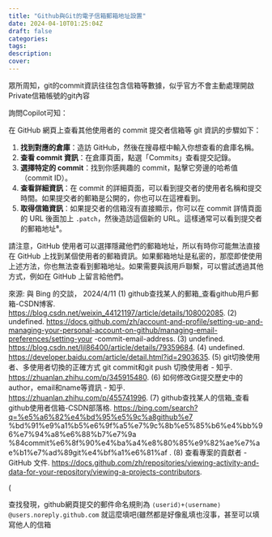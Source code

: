 ```yaml
---
title: "Github與Git的電子信箱郵箱地址設置"
date: 2024-04-10T01:25:04Z
draft: false
categories:
tags:
description: 
cover: 
---
```

眾所周知，git的commit資訊往往包含信箱等數據，似乎官方不會主動處理開啟Private信箱帳號的git內容

詢問Copilot可知：

在 GitHub 網頁上查看其他使用者的 commit 提交者信箱等 git 資訊的步驟如下：

1. **找到對應的倉庫**：造訪 GitHub，然後在搜尋框中輸入你想查看的倉庫名稱。
2. **查看 commit 資訊**：在倉庫頁面，點選「Commits」查看提交記錄。
3. **選擇特定的 commit**：找到你感興趣的 commit，點擊它旁邊的哈希值（commit ID）。
4. **查看詳細資訊**：在 commit 的詳細頁面，可以看到提交者的使用者名稱和提交時間。如果提交者的郵箱是公開的，你也可以在這裡看到。
5. **取得信箱資訊**：如果提交者的信箱沒有直接顯示，你可以在 commit 詳情頁面的 URL 後面加上 `.patch`，然後造訪這個新的 URL。這樣通常可以看到提交者的郵箱地址⁸。

請注意，GitHub 使用者可以選擇隱藏他們的郵箱地址，所以有時你可能無法直接在 GitHub 上找到某個使用者的郵箱資訊。如果郵箱地址是私密的，那麼即使使用上述方法，你也無法查看到郵箱地址。如果需要與該用戶聯繫，可以嘗試透過其他方式，例如在 GitHub 上留言給他們。

來源: 與 Bing 的交談， 2024/4/11
(1) github查找某人的郵箱_查看github用戶郵箱-CSDN博客. https://blog.csdn.net/weixin_44121197/article/details/108002085.
(2) undefined. https://docs.github.com/zh/account-and-profile/setting-up-and-managing-your-personal-account-on-github/managing-email-preferences/setting-your -commit-email-address.
(3) undefined. https://blog.csdn.net/ljl86400/article/details/79359684.
(4) undefined. https://developer.baidu.com/article/detail.html?id=2903635.
(5) git切換使用者、多使用者切換的正確方式 git commit和git push 切換使用者 - 知乎. https://zhuanlan.zhihu.com/p/345915480.
(6) 如何修改Git提交歷史中的author，email和name等資訊 - 知乎. https://zhuanlan.zhihu.com/p/455741996.
(7) github查找某人的信箱_查看github使用者信箱-CSDN部落格. https://bing.com/search?q=%e5%a6%82%e4%bd%95%e5%9c%a8github%e7 %bd%91%e9%a1%b5%e6%9f%a5%e7%9c%8b%e5%85%b6%e4%bb%96%e7%94%a8%e6%88%b7%e7%9a %84commit%e6%8f%90%e4%ba%a4%e8%80%85%e9%82%ae%e7%ae%b1%e7%ad%89git%e4%bf%a1%e6%81%af .
(8) 查看專案的貢獻者 - GitHub 文件. https://docs.github.com/zh/repositories/viewing-activity-and-data-for-your-repository/viewing-a-projects-contributors.

(

查找發現，github網頁提交的郵件命名規則為 ```⟨userid⟩+⟨username⟩@users.noreply.github.com```
就這麼填吧(雖然都是好像亂填也沒事，甚至可以填寫他人的信箱